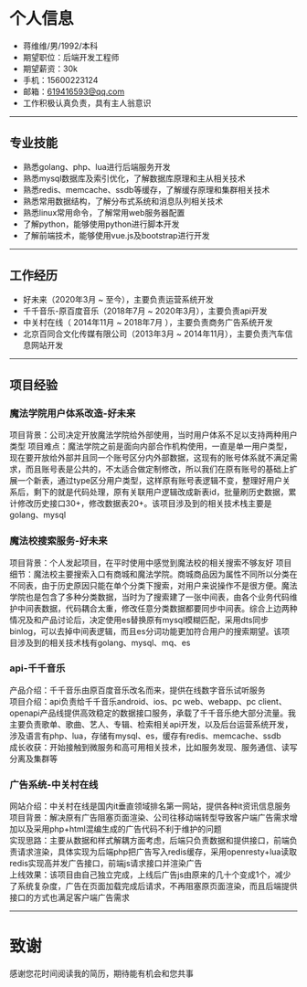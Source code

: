 # 个人信息
 - 蒋维维/男/1992/本科
 - 期望职位：后端开发工程师
 - 期望薪资：30k
 - 手机：15600223124
 - 邮箱：619416593@qq.com
 - 工作积极认真负责，具有主人翁意识

---

## 专业技能
- 熟悉golang、php、lua进行后端服务开发
- 熟悉mysql数据库及索引优化，了解数据库原理和主从相关技术
- 熟悉redis、memcache、ssdb等缓存，了解缓存原理和集群相关技术
- 熟悉常用数据结构，了解分布式系统和消息队列相关技术
- 熟悉linux常用命令，了解常用web服务器配置
- 了解python，能够使用python进行脚本开发
- 了解前端技术，能够使用vue.js及bootstrap进行开发

---

## 工作经历
- 好未来（2020年3月 ~ 至今），主要负责运营系统开发
- 千千音乐-原百度音乐（2018年7月 ~ 2020年3月），主要负责api开发
- 中关村在线（ 2014年11月 ~ 2018年7月 ），主要负责商务广告系统开发
- 北京百同合文化传媒有限公司（2013年3月 ~ 2014年11月），主要负责汽车信息网站开发

---

## 项目经验
### 魔法学院用户体系改造-好未来
项目背景：公司决定开放魔法学院给外部使用，当时用户体系不足以支持两种用户类型
项目难点：魔法学院之前是面向内部合作机构使用，一直是单一用户类型，现在要开放给外部并且同一个账号区分内外部数据，这现有的账号体系就不满足需求，而且账号表是公共的，不太适合做定制修改，所以我们在原有账号的基础上扩展一个新表，通过type区分用户类型，这样原有账号表逻辑不变，整理好用户关系后，剩下的就是代码处理，原有关联用户逻辑改成新表id，批量刷历史数据，累计修改历史接口30+，修改数据表20+。该项目涉及到的相关技术栈主要是golang、mysql

### 魔法校搜索服务-好未来
项目背景：个人发起项目，在平时使用中感觉到魔法校的相关搜索不够友好
项目细节：魔法校主要搜索入口有商城和魔法学院。商城商品因为属性不同所以分类在不同表，由于历史原因只能在单个分类下搜索，对用户来说操作不是很方便。魔法学院也是包含了多种分类数据，当时为了搜索建了一张中间表，由各个业务代码维护中间表数据，代码耦合太重，修改任意分类数据都要同步中间表。综合上边两种情况及和产品讨论后，决定使用es替换原有mysql模糊匹配，采用dts同步binlog，可以去掉中间表逻辑，而且es分词功能更加符合用户的搜索期望。该项目涉及到的相关技术栈有golang、mysql、mq、es

### api-千千音乐
产品介绍：千千音乐由原百度音乐改名而来，提供在线数字音乐试听服务  
项目介绍：api负责给千千音乐android、ios、pc web、webapp、pc client、openapi产品线提供高效稳定的数据接口服务，承载了千千音乐绝大部分流量。我主要负责歌单、歌曲、艺人、专辑、检索相关api开发，以及后台运营系统开发，涉及语言有php、lua，存储有mysql、es，缓存有redis、memcache、ssdb  
成长收获：开始接触到微服务和高可用相关技术，比如服务发现、服务通信、读写分离及集群等

### 广告系统-中关村在线
网站介绍：中关村在线是国内it垂直领域排名第一网站，提供各种it资讯信息服务  
项目背景：解决原有广告阻塞页面渲染、公司往移动端转型导致客户端广告需求增加以及采用php+html混编生成的广告代码不利于维护的问题  
实现思路：主要从数据和样式解耦方面考虑，后端只负责数据和提供接口，前端负责请求渲染，具体实现为后端php把广告写入redis缓存，采用openresty+lua读取redis实现高并发广告接口，前端js请求接口并渲染广告  
上线效果：该项目由自己独立完成，上线后广告js由原来的几十个变成1个，减少了系统复杂度，广告在页面加载完成后请求，不再阻塞原页面渲染，而且后端提供接口的方式也满足客户端广告需求

---

# 致谢
感谢您花时间阅读我的简历，期待能有机会和您共事
